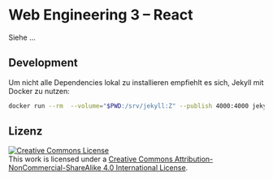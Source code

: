 # Web Engineering 3 – React

Siehe ...

## Development

Um nicht alle Dependencies lokal zu installieren empfiehlt es sich, Jekyll mit Docker zu nutzen:

```bash
docker run --rm  --volume="$PWD:/srv/jekyll:Z" --publish 4000:4000 jekyll/jekyll:4.2.2 jekyll serve -I
```

## Lizenz

<a rel="license" href="http://creativecommons.org/licenses/by-nc-sa/4.0/"><img alt="Creative Commons License" style="border-width:0" src="https://i.creativecommons.org/l/by-nc-sa/4.0/88x31.png" /></a><br />This work is licensed under a <a rel="license" href="http://creativecommons.org/licenses/by-nc-sa/4.0/">Creative Commons Attribution-NonCommercial-ShareAlike 4.0 International License</a>.
